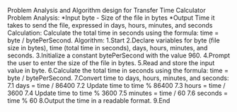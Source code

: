 Problem Analysis and Algorithm design for Transfer Time Calculator
Problem Analysis:
*Input
byte - Size of the file in bytes
*Output
Time it takes to send the file, expressed in days, hours, minutes, and seconds
Calculation:
Calculate the total time in seconds using the formula: time = byte / bytePerSecond.
Algorithm:
1.Start
2.Declare variables for byte (file size in bytes), time (total time in seconds), days, hours, minutes, and seconds.
3.Initialize a constant bytePerSecond with the value 960.
4.Prompt the user to enter the size of the file in bytes.
5.Read and store the input value in byte.
6.Calculate the total time in seconds using the formula: time = byte / bytePerSecond.
7.Convert time to days, hours, minutes, and seconds:
  7.1 days = time / 86400
  7.2 Update time to time % 86400
  7.3 hours = time / 3600
  7.4 Update time to time % 3600
  7.5 minutes = time / 60
  7.6 seconds = time % 60
8.Output the time in a readable format.
9.End
